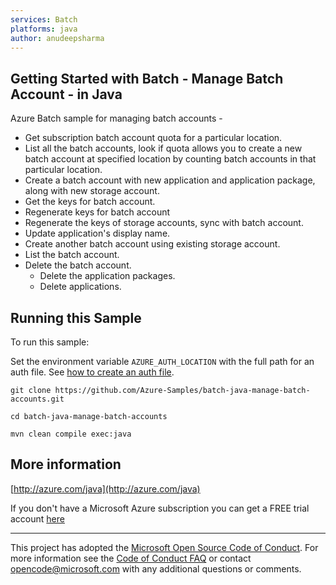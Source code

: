 ```yaml
---
services: Batch
platforms: java
author: anudeepsharma
---
```


## Getting Started with Batch - Manage Batch Account - in Java ##


  Azure Batch sample for managing batch accounts -
   - Get subscription batch account quota for a particular location.
   - List all the batch accounts, look if quota allows you to create a new batch account at specified location by counting batch accounts in that particular location.
   - Create a batch account with new application and application package, along with new storage account.
   - Get the keys for batch account.
   - Regenerate keys for batch account
   - Regenerate the keys of storage accounts, sync with batch account.
   - Update application's display name.
   - Create another batch account using existing storage account.
   - List the batch account.
   - Delete the batch account.
       - Delete the application packages.
       - Delete applications.
 

## Running this Sample ##

To run this sample:

Set the environment variable `AZURE_AUTH_LOCATION` with the full path for an auth file. See [how to create an auth file](https://github.com/Azure/azure-libraries-for-java/blob/master/AUTH.md).

    git clone https://github.com/Azure-Samples/batch-java-manage-batch-accounts.git

    cd batch-java-manage-batch-accounts

    mvn clean compile exec:java

## More information ##

[http://azure.com/java](http://azure.com/java)

If you don't have a Microsoft Azure subscription you can get a FREE trial account [here](http://go.microsoft.com/fwlink/?LinkId=330212)

---

This project has adopted the [Microsoft Open Source Code of Conduct](https://opensource.microsoft.com/codeofconduct/). For more information see the [Code of Conduct FAQ](https://opensource.microsoft.com/codeofconduct/faq/) or contact [opencode@microsoft.com](mailto:opencode@microsoft.com) with any additional questions or comments.
